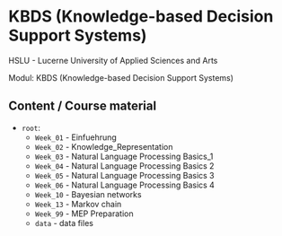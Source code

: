 # KBDS (Knowledge-based Decision Support Systems)
HSLU - Lucerne University of Applied Sciences and Arts

Modul: KBDS (Knowledge-based Decision Support Systems)

## Content / Course material
    
- `root`:
    - `Week_01` - Einfuehrung
    - `Week_02` - Knowledge_Representation
    - `Week_03` - Natural Language Processing Basics_1
    - `Week_04` - Natural Language Processing Basics 2
    - `Week_05` - Natural Language Processing Basics 3
    - `Week_06` - Natural Language Processing Basics 4
    - `Week_10` - Bayesian networks
    - `Week_13` - Markov chain
    - `Week_99` - MEP Preparation
    - `data` - data files
